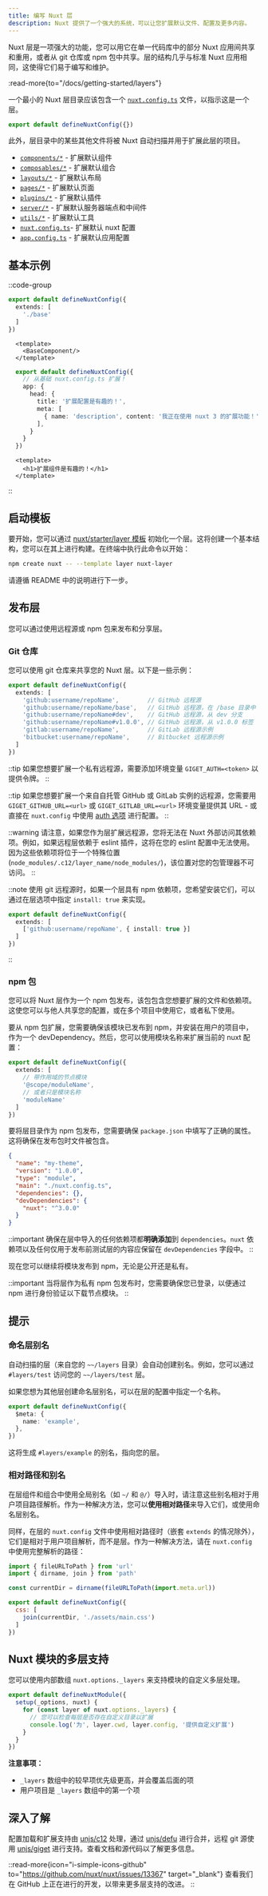 ```yaml
---
title: 编写 Nuxt 层
description: Nuxt 提供了一个强大的系统，可以让您扩展默认文件、配置及更多内容。
---
```


Nuxt 层是一项强大的功能，您可以用它在单一代码库中的部分 Nuxt 应用间共享和重用，或者从 git 仓库或 npm 包中共享。层的结构几乎与标准 Nuxt 应用相同，这使得它们易于编写和维护。

:read-more{to="/docs/getting-started/layers"}

一个最小的 Nuxt 层目录应该包含一个 [`nuxt.config.ts`](/docs/guide/directory-structure/nuxt-config) 文件，以指示这是一个层。

```ts [base/nuxt.config.ts]
export default defineNuxtConfig({})
```

此外，层目录中的某些其他文件将被 Nuxt 自动扫描并用于扩展此层的项目。

- [`components/*`](/docs/guide/directory-structure/components)   - 扩展默认组件
- [`composables/*`](/docs/guide/directory-structure/composables)  - 扩展默认组合
- [`layouts/*`](/docs/guide/directory-structure/layouts)  - 扩展默认布局
- [`pages/*`](/docs/guide/directory-structure/pages)        - 扩展默认页面
- [`plugins/*`](/docs/guide/directory-structure/plugins)        - 扩展默认插件
- [`server/*`](/docs/guide/directory-structure/server)       - 扩展默认服务器端点和中间件
- [`utils/*`](/docs/guide/directory-structure/utils)   - 扩展默认工具
- [`nuxt.config.ts`](/docs/guide/directory-structure/nuxt-config)- 扩展默认 nuxt 配置
- [`app.config.ts`](/docs/guide/directory-structure/app-config)  - 扩展默认应用配置

## 基本示例

::code-group

  ```ts [nuxt.config.ts]
  export default defineNuxtConfig({
    extends: [
      './base'
    ]
  })
  ```

  ```vue [app.vue]
    <template>
      <BaseComponent/>
    </template>
  ```

  ```ts [base/nuxt.config.ts]
    export default defineNuxtConfig({
      // 从基础 nuxt.config.ts 扩展！
      app: {
        head: {
          title: '扩展配置是有趣的！',
          meta: [
            { name: 'description', content: '我正在使用 nuxt 3 的扩展功能！' }
          ],
        }
      }
    })
  ```

  ```vue [base/components/BaseComponent.vue]
    <template>
      <h1>扩展组件是有趣的！</h1>
    </template>
  ```

::

## 启动模板

要开始，您可以通过 [nuxt/starter/layer 模板](https://github.com/nuxt/starter/tree/layer) 初始化一个层。这将创建一个基本结构，您可以在其上进行构建。在终端中执行此命令以开始：

```bash [Terminal]
npm create nuxt -- --template layer nuxt-layer
```

请遵循 README 中的说明进行下一步。

## 发布层

您可以通过使用远程源或 npm 包来发布和分享层。

### Git 仓库

您可以使用 git 仓库来共享您的 Nuxt 层。以下是一些示例：

```ts [nuxt.config.ts]
export default defineNuxtConfig({
  extends: [
    'github:username/repoName',        // GitHub 远程源
    'github:username/repoName/base',   // GitHub 远程源，在 /base 目录中
    'github:username/repoName#dev',    // GitHub 远程源，从 dev 分支
    'github:username/repoName#v1.0.0', // GitHub 远程源，从 v1.0.0 标签
    'gitlab:username/repoName',        // GitLab 远程源示例
    'bitbucket:username/repoName',     // Bitbucket 远程源示例
  ]
})
```

::tip
如果您想要扩展一个私有远程源，需要添加环境变量 `GIGET_AUTH=<token>` 以提供令牌。
::

::tip
如果您想要扩展一个来自自托管 GitHub 或 GitLab 实例的远程源，您需要用 `GIGET_GITHUB_URL=<url>` 或 `GIGET_GITLAB_URL=<url>` 环境变量提供其 URL - 或直接在 `nuxt.config` 中使用 [auth 选项](https://github.com/unjs/c12#extending-config-layer-from-remote-sources) 进行配置。
::

::warning
请注意，如果您作为层扩展远程源，您将无法在 Nuxt 外部访问其依赖项。例如，如果远程层依赖于 eslint 插件，这将在您的 eslint 配置中无法使用。因为这些依赖项将位于一个特殊位置 (`node_modules/.c12/layer_name/node_modules/`)，该位置对您的包管理器不可访问。
::

::note
使用 git 远程源时，如果一个层具有 npm 依赖项，您希望安装它们，可以通过在层选项中指定 `install: true` 来实现。

```ts [nuxt.config.ts]
export default defineNuxtConfig({
  extends: [
    ['github:username/repoName', { install: true }]
  ]
})
```
::

### npm 包

您可以将 Nuxt 层作为一个 npm 包发布，该包包含您想要扩展的文件和依赖项。这使您可以与他人共享您的配置，或在多个项目中使用它，或者私下使用。

要从 npm 包扩展，您需要确保该模块已发布到 npm，并安装在用户的项目中，作为一个 devDependency。然后，您可以使用模块名称来扩展当前的 nuxt 配置：

```ts [nuxt.config.ts]
export default defineNuxtConfig({
  extends: [
    // 带作用域的节点模块
    '@scope/moduleName',
    // 或者只是模块名称
    'moduleName'
  ]
})
```

要将层目录作为 npm 包发布，您需要确保 `package.json` 中填写了正确的属性。这将确保在发布包时文件被包含。

```json [package.json]
{
  "name": "my-theme",
  "version": "1.0.0",
  "type": "module",
  "main": "./nuxt.config.ts",
  "dependencies": {},
  "devDependencies": {
    "nuxt": "^3.0.0"
  }
}
```

::important
确保在层中导入的任何依赖项都**明确添加**到 `dependencies`。`nuxt` 依赖项以及任何仅用于发布前测试层的内容应保留在 `devDependencies` 字段中。
::

现在您可以继续将模块发布到 npm，无论是公开还是私有。

::important
当将层作为私有 npm 包发布时，您需要确保您已登录，以便通过 npm 进行身份验证以下载节点模块。
::

## 提示

### 命名层别名

自动扫描的层（来自您的 `~~/layers` 目录）会自动创建别名。例如，您可以通过 `#layers/test` 访问您的 `~~/layers/test` 层。

如果您想为其他层创建命名层别名，可以在层的配置中指定一个名称。

```ts [nuxt.config.ts]
export default defineNuxtConfig({
  $meta: {
    name: 'example',
  },
})
```

这将生成 `#layers/example` 的别名，指向您的层。

### 相对路径和别名

在层组件和组合中使用全局别名（如 `~/` 和 `@/`）导入时，请注意这些别名相对于用户项目路径解析。作为一种解决方法，您可以**使用相对路径**来导入它们，或使用命名层别名。

同样，在层的 `nuxt.config` 文件中使用相对路径时（嵌套 `extends` 的情况除外），它们是相对于用户项目解析，而不是层。作为一种解决方法，请在 `nuxt.config` 中使用完整解析的路径：

```js [nuxt.config.ts]
import { fileURLToPath } from 'url'
import { dirname, join } from 'path'

const currentDir = dirname(fileURLToPath(import.meta.url))

export default defineNuxtConfig({
  css: [
    join(currentDir, './assets/main.css')
  ]
})
```

## Nuxt 模块的多层支持

您可以使用内部数组 `nuxt.options._layers` 来支持模块的自定义多层处理。

```ts [modules/my-module.ts]
export default defineNuxtModule({
  setup(_options, nuxt) {
    for (const layer of nuxt.options._layers) {
      // 您可以检查每层是否存在自定义目录以扩展
      console.log('为', layer.cwd, layer.config, '提供自定义扩展')
    }
  }
})
```

**注意事项：**
- `_layers` 数组中的较早项优先级更高，并会覆盖后面的项
- 用户项目是 `_layers` 数组中的第一个项

## 深入了解

配置加载和扩展支持由 [unjs/c12](https://github.com/unjs/c12) 处理，通过 [unjs/defu](https://github.com/unjs/defu) 进行合并，远程 git 源使用 [unjs/giget](https://github.com/unjs/giget) 进行支持。查看文档和源代码以了解更多信息。

::read-more{icon="i-simple-icons-github" to="https://github.com/nuxt/nuxt/issues/13367" target="_blank"}
查看我们在 GitHub 上正在进行的开发，以带来更多层支持的改进。
::
